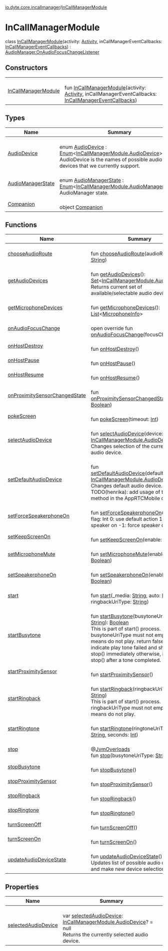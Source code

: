 [io.dyte.core.incallmanager](../index.md)/[InCallManagerModule](index.md)

# InCallManagerModule


class [InCallManagerModule](index.md)(activity: [Activity](https://developer.android.com/reference/kotlin/android/app/Activity.html), inCallManagerEventCallbacks: [InCallManagerEventCallbacks](../-in-call-manager-event-callbacks/index.md)) : [AudioManager.OnAudioFocusChangeListener](https://developer.android.com/reference/kotlin/android/media/AudioManager.OnAudioFocusChangeListener.html)

## Constructors

| | |
|---|---|
| [InCallManagerModule](-in-call-manager-module.md) | <br/>fun [InCallManagerModule](-in-call-manager-module.md)(activity: [Activity](https://developer.android.com/reference/kotlin/android/app/Activity.html), inCallManagerEventCallbacks: [InCallManagerEventCallbacks](../-in-call-manager-event-callbacks/index.md)) |

## Types

| Name | Summary |
|---|---|
| [AudioDevice](-audio-device/index.md) | <br/>enum [AudioDevice](-audio-device/index.md) : [Enum](https://kotlinlang.org/api/latest/jvm/stdlib/kotlin/-enum/index.html)&lt;[InCallManagerModule.AudioDevice](-audio-device/index.md)&gt; <br/>AudioDevice is the names of possible audio devices that we currently support. |
| [AudioManagerState](-audio-manager-state/index.md) | <br/>enum [AudioManagerState](-audio-manager-state/index.md) : [Enum](https://kotlinlang.org/api/latest/jvm/stdlib/kotlin/-enum/index.html)&lt;[InCallManagerModule.AudioManagerState](-audio-manager-state/index.md)&gt; <br/>AudioManager state. |
| [Companion](-companion/index.md) | <br/>object [Companion](-companion/index.md) |

## Functions

| Name | Summary |
|---|---|
| [chooseAudioRoute](choose-audio-route.md) | <br/>fun [chooseAudioRoute](choose-audio-route.md)(audioRoute: [String](https://kotlinlang.org/api/latest/jvm/stdlib/kotlin/-string/index.html)) |
| [getAudioDevices](get-audio-devices.md) | <br/>fun [getAudioDevices](get-audio-devices.md)(): [Set](https://kotlinlang.org/api/latest/jvm/stdlib/kotlin.collections/-set/index.html)&lt;[InCallManagerModule.AudioDevice](-audio-device/index.md)&gt;<br/>Returns current set of available/selectable audio devices. |
| [getMicrophoneDevices](get-microphone-devices.md) | <br/>fun [getMicrophoneDevices](get-microphone-devices.md)(): [List](https://kotlinlang.org/api/latest/jvm/stdlib/kotlin.collections/-list/index.html)&lt;[MicrophoneInfo](https://developer.android.com/reference/kotlin/android/media/MicrophoneInfo.html)&gt; |
| [onAudioFocusChange](on-audio-focus-change.md) | <br/>open override fun [onAudioFocusChange](on-audio-focus-change.md)(focusChange: [Int](https://kotlinlang.org/api/latest/jvm/stdlib/kotlin/-int/index.html)) |
| [onHostDestroy](on-host-destroy.md) | <br/>fun [onHostDestroy](on-host-destroy.md)() |
| [onHostPause](on-host-pause.md) | <br/>fun [onHostPause](on-host-pause.md)() |
| [onHostResume](on-host-resume.md) | <br/>fun [onHostResume](on-host-resume.md)() |
| [onProximitySensorChangedState](on-proximity-sensor-changed-state.md) | <br/>fun [onProximitySensorChangedState](on-proximity-sensor-changed-state.md)(isNear: [Boolean](https://kotlinlang.org/api/latest/jvm/stdlib/kotlin/-boolean/index.html)) |
| [pokeScreen](poke-screen.md) | <br/>fun [pokeScreen](poke-screen.md)(timeout: [Int](https://kotlinlang.org/api/latest/jvm/stdlib/kotlin/-int/index.html)) |
| [selectAudioDevice](select-audio-device.md) | <br/>fun [selectAudioDevice](select-audio-device.md)(device: [InCallManagerModule.AudioDevice](-audio-device/index.md))<br/>Changes selection of the currently active audio device. |
| [setDefaultAudioDevice](set-default-audio-device.md) | <br/>fun [setDefaultAudioDevice](set-default-audio-device.md)(defaultDevice: [InCallManagerModule.AudioDevice](-audio-device/index.md)?)<br/>Changes default audio device. TODO(henrika): add usage of this method in the AppRTCMobile client. |
| [setForceSpeakerphoneOn](set-force-speakerphone-on.md) | <br/>fun [setForceSpeakerphoneOn](set-force-speakerphone-on.md)(flag: [Int](https://kotlinlang.org/api/latest/jvm/stdlib/kotlin/-int/index.html))<br/>flag: Int 0: use default action 1: force speaker on -1: force speaker off |
| [setKeepScreenOn](set-keep-screen-on.md) | <br/>fun [setKeepScreenOn](set-keep-screen-on.md)(enable: [Boolean](https://kotlinlang.org/api/latest/jvm/stdlib/kotlin/-boolean/index.html)) |
| [setMicrophoneMute](set-microphone-mute.md) | <br/>fun [setMicrophoneMute](set-microphone-mute.md)(enable: [Boolean](https://kotlinlang.org/api/latest/jvm/stdlib/kotlin/-boolean/index.html)) |
| [setSpeakerphoneOn](set-speakerphone-on.md) | <br/>fun [setSpeakerphoneOn](set-speakerphone-on.md)(enable: [Boolean](https://kotlinlang.org/api/latest/jvm/stdlib/kotlin/-boolean/index.html)) |
| [start](start.md) | <br/>fun [start](start.md)(_media: [String](https://kotlinlang.org/api/latest/jvm/stdlib/kotlin/-string/index.html), auto: [Boolean](https://kotlinlang.org/api/latest/jvm/stdlib/kotlin/-boolean/index.html), ringbackUriType: [String](https://kotlinlang.org/api/latest/jvm/stdlib/kotlin/-string/index.html)) |
| [startBusytone](start-busytone.md) | <br/>fun [startBusytone](start-busytone.md)(busytoneUriType: [String](https://kotlinlang.org/api/latest/jvm/stdlib/kotlin/-string/index.html)): [Boolean](https://kotlinlang.org/api/latest/jvm/stdlib/kotlin/-boolean/index.html)<br/>This is part of start() process. busytoneUriType must not empty. empty means do not play. return false to indicate play tone failed and should be stop() immediately otherwise, it will stop() after a tone completed. |
| [startProximitySensor](start-proximity-sensor.md) | <br/>fun [startProximitySensor](start-proximity-sensor.md)() |
| [startRingback](start-ringback.md) | <br/>fun [startRingback](start-ringback.md)(ringbackUriType: [String](https://kotlinlang.org/api/latest/jvm/stdlib/kotlin/-string/index.html))<br/>This is part of start() process. ringbackUriType must not empty. empty means do not play. |
| [startRingtone](start-ringtone.md) | <br/>fun [startRingtone](start-ringtone.md)(ringtoneUriType: [String](https://kotlinlang.org/api/latest/jvm/stdlib/kotlin/-string/index.html), seconds: [Int](https://kotlinlang.org/api/latest/jvm/stdlib/kotlin/-int/index.html)) |
| [stop](stop.md) | <br/>@[JvmOverloads](https://kotlinlang.org/api/latest/jvm/stdlib/kotlin.jvm/-jvm-overloads/index.html)<br/>fun [stop](stop.md)(busytoneUriType: [String](https://kotlinlang.org/api/latest/jvm/stdlib/kotlin/-string/index.html) = &quot;&quot;) |
| [stopBusytone](stop-busytone.md) | <br/>fun [stopBusytone](stop-busytone.md)() |
| [stopProximitySensor](stop-proximity-sensor.md) | <br/>fun [stopProximitySensor](stop-proximity-sensor.md)() |
| [stopRingback](stop-ringback.md) | <br/>fun [stopRingback](stop-ringback.md)() |
| [stopRingtone](stop-ringtone.md) | <br/>fun [stopRingtone](stop-ringtone.md)() |
| [turnScreenOff](turn-screen-off.md) | <br/>fun [turnScreenOff](turn-screen-off.md)() |
| [turnScreenOn](turn-screen-on.md) | <br/>fun [turnScreenOn](turn-screen-on.md)() |
| [updateAudioDeviceState](update-audio-device-state.md) | <br/>fun [updateAudioDeviceState](update-audio-device-state.md)()<br/>Updates list of possible audio devices and make new device selection. |

## Properties

| Name | Summary |
|---|---|
| [selectedAudioDevice](selected-audio-device.md) | <br/>var [selectedAudioDevice](selected-audio-device.md): [InCallManagerModule.AudioDevice](-audio-device/index.md)? = null<br/>Returns the currently selected audio device. |
